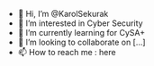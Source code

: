 - 👋 Hi, I’m @KarolSekurak
- 👀 I’m interested in Cyber Security
- 🌱 I’m currently learning for CySA+
- 💞️ I’m looking to collaborate on [...]
- 📫 How to reach me : here

<!---
KarolSekurak/KarolSekurak is a ✨ special ✨ repository because its `README.md` (this file) appears on your GitHub profile.
You can click the Preview link to take a look at your changes.
--->
